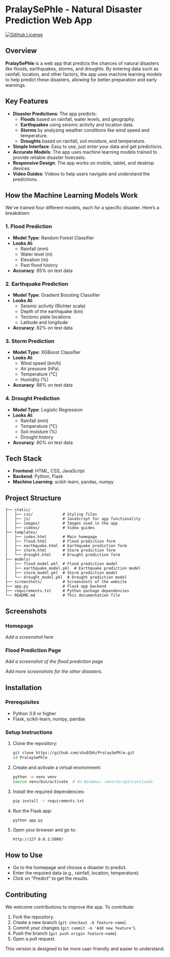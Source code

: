 # PralaySePhle - Natural Disaster Prediction Web App

[![GitHub License](https://img.shields.io/github/license/shu03bh/PralaySePhle)](https://github.com/shu03bh/PralaySe__Phle/blob/main/LICENSE)

## Overview

**PralaySePhle** is a web app that predicts the chances of natural disasters like floods, earthquakes, storms, and droughts. By entering data such as rainfall, location, and other factors, the app uses machine learning models to help predict these disasters, allowing for better preparation and early warnings.

## Key Features

- **Disaster Predictions**: The app predicts:
  - **Floods** based on rainfall, water levels, and geography.
  - **Earthquakes** using seismic activity and location data.
  - **Storms** by analyzing weather conditions like wind speed and temperature.
  - **Droughts** based on rainfall, soil moisture, and temperature.
- **Simple Interface**: Easy to use, just enter your data and get predictions.
- **Accurate Models**: The app uses machine learning models trained to provide reliable disaster forecasts.
- **Responsive Design**: The app works on mobile, tablet, and desktop devices.
- **Video Guides**: Videos to help users navigate and understand the predictions.

## How the Machine Learning Models Work

We've trained four different models, each for a specific disaster. Here’s a breakdown:

### 1. **Flood Prediction**

- **Model Type**: Random Forest Classifier
- **Looks At**:
  - Rainfall (mm)
  - Water level (m)
  - Elevation (m)
  - Past flood history
- **Accuracy**: 85% on test data

### 2. **Earthquake Prediction**

- **Model Type**: Gradient Boosting Classifier
- **Looks At**:
  - Seismic activity (Richter scale)
  - Depth of the earthquake (km)
  - Tectonic plate locations
  - Latitude and longitude
- **Accuracy**: 82% on test data

### 3. **Storm Prediction**

- **Model Type**: XGBoost Classifier
- **Looks At**:
  - Wind speed (km/h)
  - Air pressure (hPa)
  - Temperature (°C)
  - Humidity (%)
- **Accuracy**: 88% on test data

### 4. **Drought Prediction**

- **Model Type**: Logistic Regression
- **Looks At**:
  - Rainfall (mm)
  - Temperature (°C)
  - Soil moisture (%)
  - Drought history
- **Accuracy**: 80% on test data

## Tech Stack

- **Frontend**: HTML, CSS, JavaScript
- **Backend**: Python, Flask
- **Machine Learning**: scikit-learn, pandas, numpy

## Project Structure

```plaintext
├── static/
│   ├── css/             # Styling files
│   ├── js/              # JavaScript for app functionality
│   ├── images/          # Images used in the app
│   ├── videos/          # Video guides
├── templates/
│   ├── index.html       # Main homepage
│   ├── flood.html       # Flood prediction form
│   ├── earthquake.html  # Earthquake prediction form
│   ├── storm.html       # Storm prediction form
│   └── drought.html     # Drought prediction form
├── models/
│   ├── flood_model.pkl  # Flood prediction model
│   ├── earthquake_model.pkl  # Earthquake prediction model
│   ├── storm_model.pkl  # Storm prediction model
│   └── drought_model.pkl  # Drought prediction model
├── screenshots/         # Screenshots of the website
├── app.py               # Flask app backend
├── requirements.txt     # Python package dependencies
└── README.md            # This documentation file
```

## Screenshots

### Homepage
*Add a screenshot here*

### Flood Prediction Page
*Add a screenshot of the flood prediction page*

*Add more screenshots for the other disasters.*

## Installation

### Prerequisites

- Python 3.8 or higher
- Flask, scikit-learn, numpy, pandas

### Setup Instructions

1. Clone the repository:
   ```bash
   git clone https://github.com/shu03bh/PralaySePhle.git
   cd PralaySePhle
   ```

2. Create and activate a virtual environment:
   ```bash
   python -m venv venv
   source venv/bin/activate  # On Windows: venv\Scripts\activate
   ```

3. Install the required dependencies:
   ```bash
   pip install -r requirements.txt
   ```

4. Run the Flask app:
   ```bash
   python app.py
   ```

5. Open your browser and go to:
   ```
   http://127.0.0.1:5000/
   ```

## How to Use

- Go to the homepage and choose a disaster to predict.
- Enter the required data (e.g., rainfall, location, temperature).
- Click on "Predict" to get the results.

## Contributing

We welcome contributions to improve the app. To contribute:
1. Fork the repository.
2. Create a new branch (`git checkout -b feature-name`).
3. Commit your changes (`git commit -m 'Add new feature'`).
4. Push the branch (`git push origin feature-name`).
5. Open a pull request.


This version is designed to be more user-friendly and easier to understand.
